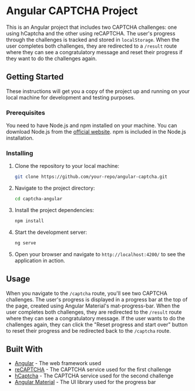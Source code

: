# Angular CAPTCHA Project

This is an Angular project that includes two CAPTCHA challenges: one using hCaptcha and the other using reCAPTCHA. The user's progress through the challenges is tracked and stored in `localStorage`. When the user completes both challenges, they are redirected to a `/result` route where they can see a congratulatory message and reset their progress if they want to do the challenges again.

## Getting Started

These instructions will get you a copy of the project up and running on your local machine for development and testing purposes.

### Prerequisites

You need to have Node.js and npm installed on your machine. You can download Node.js from the [official website](https://nodejs.org/en/download/). npm is included in the Node.js installation.

### Installing

1. Clone the repository to your local machine:

   ```bash
   git clone https://github.com/your-repo/angular-captcha.git
   ```

2. Navigate to the project directory:

   ```bash
   cd captcha-angular
   ```

3. Install the project dependencies:

   ```bash
   npm install
   ```

4. Start the development server:

   ```bash
   ng serve
   ```

5. Open your browser and navigate to `http://localhost:4200/` to see the application in action.

## Usage

When you navigate to the `/captcha` route, you'll see two CAPTCHA challenges. The user's progress is displayed in a progress bar at the top of the page, created using Angular Material's mat-progress-bar. When the user completes both challenges, they are redirected to the `/result` route where they can see a congratulatory message. If the user wants to do the challenges again, they can click the "Reset progress and start over" button to reset their progress and be redirected back to the `/captcha` route.

## Built With

* [Angular](https://angular.io/) - The web framework used
* [reCAPTCHA](https://www.google.com/recaptcha) - The CAPTCHA service used for the first challenge
* [hCaptcha](https://www.hcaptcha.com/) - The CAPTCHA service used for the second challenge
* [Angular Material](https://material.angular.io/) - The UI library used for the progress bar
